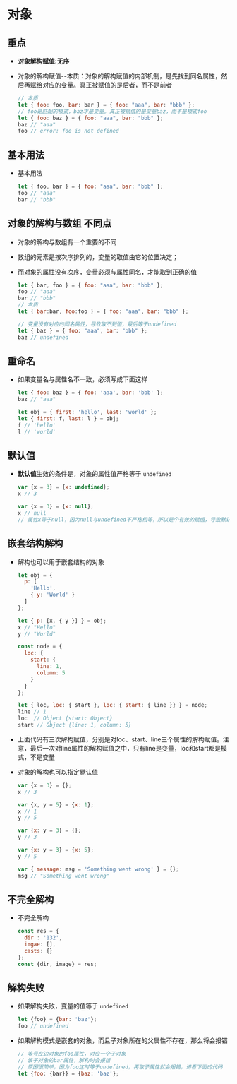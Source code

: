 # 对象

## 重点

- **对象解构赋值:无序**

- 对象的解构赋值--本质：对象的解构赋值的内部机制，是先找到同名属性，然后再赋给对应的变量。真正被赋值的是后者，而不是前者

    ```js
    // 本质
    let { foo: foo, bar: bar } = { foo: "aaa", bar: "bbb" };
    // foo是匹配的模式，baz才是变量。真正被赋值的是变量baz，而不是模式foo
    let { foo: baz } = { foo: "aaa", bar: "bbb" };
    baz // "aaa"
    foo // error: foo is not defined
    ```

## 基本用法

- 基本用法

    ```js
    let { foo, bar } = { foo: "aaa", bar: "bbb" };
    foo // "aaa"
    bar // "bbb"
    ```

## 对象的解构与数组 不同点

- 对象的解构与数组有一个重要的不同

- 数组的元素是按次序排列的，变量的取值由它的位置决定；

- 而对象的属性没有次序，变量必须与属性同名，才能取到正确的值

    ```js
    let { bar, foo } = { foo: "aaa", bar: "bbb" };
    foo // "aaa"
    bar // "bbb"
    // 本质
    let { bar:bar, foo:foo } = { foo: "aaa", bar: "bbb" };

    // 变量没有对应的同名属性，导致取不到值，最后等于undefined
    let { baz } = { foo: "aaa", bar: "bbb" };
    baz // undefined
    ```

## 重命名

- 如果变量名与属性名不一致，必须写成下面这样

    ```js
    let { foo: baz } = { foo: 'aaa', bar: 'bbb' };
    baz // "aaa"

    let obj = { first: 'hello', last: 'world' };
    let { first: f, last: l } = obj;
    f // 'hello'
    l // 'world'
    ```

## 默认值

- **默认值**生效的条件是，对象的属性值严格等于 `undefined`

    ```js
    var {x = 3} = {x: undefined};
    x // 3

    var {x = 3} = {x: null};
    x // null
    // 属性x等于null，因为null与undefined不严格相等，所以是个有效的赋值，导致默认值3不会生效
    ```

## 嵌套结构解构

- 解构也可以用于嵌套结构的对象

    ```js
    let obj = {
      p: [
        'Hello',
        { y: 'World' }
      ]
    };

    let { p: [x, { y }] } = obj;
    x // "Hello"
    y // "World"
    ```

    ```js
    const node = {
      loc: {
        start: {
          line: 1,
          column: 5
        }
      }
    };

    let { loc, loc: { start }, loc: { start: { line }} } = node;
    line // 1
    loc  // Object {start: Object}
    start // Object {line: 1, column: 5}
    ```

- 上面代码有三次解构赋值，分别是对loc、start、line三个属性的解构赋值。注意，最后一次对line属性的解构赋值之中，只有line是变量，loc和start都是模式，不是变量

- 对象的解构也可以指定默认值

    ```js
    var {x = 3} = {};
    x // 3

    var {x, y = 5} = {x: 1};
    x // 1
    y // 5

    var {x: y = 3} = {};
    y // 3

    var {x: y = 3} = {x: 5};
    y // 5

    var { message: msg = 'Something went wrong' } = {};
    msg // "Something went wrong"
    ```

## 不完全解构

- 不完全解构

    ```js
    const res = {
      dir : '132',
      imgae: [],
      casts: {}
    };
    const {dir, image} = res;
    ```

## 解构失败

- 如果解构失败，变量的值等于 `undefined`

    ```js
    let {foo} = {bar: 'baz'};
    foo // undefined
    ```

- 如果解构模式是嵌套的对象，而且子对象所在的父属性不存在，那么将会报错

    ```js
    // 等号左边对象的foo属性，对应一个子对象
    // 该子对象的bar属性，解构时会报错
    // 原因很简单，因为foo这时等于undefined，再取子属性就会报错，请看下面的代码
    let {foo: {bar}} = {baz: 'baz'};
    ```

